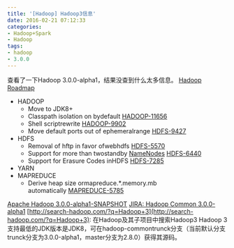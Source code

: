 ```yaml
---
title: '[Hadoop] Hadoop3信息'
date: 2016-02-21 07:12:33
categories: 
- Hadoop+Spark
- Hadoop
tags: 
- hadoop
- 3.0.0
---
```

查看了一下Hadoop 3.0.0-alpha1，结果没查到什么太多信息。
[Hadoop Roadmap](http://wiki.apache.org/hadoop/Roadmap)
- HADOOP
  - Move to JDK8+
  - Classpath isolation on bydefault [HADOOP-11656](https://issues.apache.org/jira/browse/HADOOP-11656)
  - Shell scriptrewrite [HADOOP-9902](https://issues.apache.org/jira/browse/HADOOP-9902)
  - Move default ports out of ephemeralrange [HDFS-9427](https://issues.apache.org/jira/browse/HDFS-9427)
- HDFS
  - Removal of hftp in favor ofwebhdfs [HDFS-5570](https://issues.apache.org/jira/browse/HDFS-5570)
  - Support for more than twostandby [NameNodes](http://wiki.apache.org/hadoop/NameNodes) [HDFS-6440](https://issues.apache.org/jira/browse/HDFS-6440)
  - Support for Erasure Codes inHDFS [HDFS-7285](https://issues.apache.org/jira/browse/HDFS-7285)
- YARN
- MAPREDUCE
  - Derive heap size ormapreduce.*.memory.mb automatically [MAPREDUCE-5785](https://issues.apache.org/jira/browse/MAPREDUCE-5785)

[Apache Hadoop 3.0.0-alpha1-SNAPSHOT](http://aajisaka.github.io/hadoop-project/)
[JIRA: Hadoop Common 3.0.0-alpha1](https://issues.apache.org/jira/browse/HADOOP/fixforversion/12335733/?selectedTab=com.atlassian.jira.jira-projects-plugin:version-summary-panel)
[http://search-hadoop.com/?q=Hadoop+3](http://search-hadoop.com/?q=Hadoop+3): 在Hadoop及其子项目中搜索Hadoop3
Hadoop 3支持最低的JDK版本是JDK8，可在hadoop-commontrunck分支（当前默认分支trunck分支为3.0.0-alpha1，master分支为2.8.0）获得其源码。